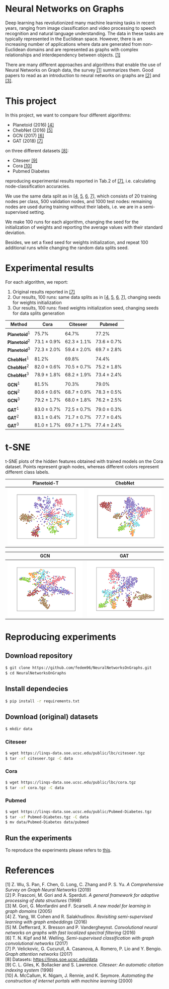 # **Neural Networks on Graphs**

Deep learning has revolutionized many machine learning tasks in recent years, ranging from image classification
and video processing to speech recognition and natural language understanding. The data in these tasks are typically represented
in the Euclidean space. However, there is an increasing number of applications where data are generated from non-Euclidean domains and are represented as graphs with complex relationships and interdependency between objects. [[1]](#Wu)

There are many different approaches and algorithms that enable the use of Neural Networks on Graph data, the survey [[1]](#Wu) summarizes them. Good papers to read as an introduction to neural networks on graphs are [[2]](#Frasconi) and [[3]](#Gori).

# This project

In this project, we want to compare four different algorithms:

* Planetoid (2016) [[4]](#Yang)
* ChebNet (2016) [[5]](#Defferrard)
* GCN (2017) [[6]](#Kipf)
* GAT (2018) [[7]](#Velickovic)

on three different datasets [[8]](#Datasets):

* Citeseer [[9]](#Citeseer)
* Cora [[10]](#Cora)
* Pubmed Diabetes

reproducing experimental results reported in Tab.2 of [[7]](#Velickovic), i.e. calculating node-classification accuracies.

We use the same data split as in [[4](#Yang), [5](#Defferrard), [6](#Kipf), [7](#Velickovic)], which consists of 20 training nodes per class, 500 validation nodes, and 1000 test nodes: remaining nodes are used during training without their labels, i.e. we are in a semi-supervised setting.

We make 100 runs for each algorithm, changing the seed for the initialization of weights and reporting the average values with their standard deviation.

Besides, we set a fixed seed for weights initialization, and repeat 100 additional runs while changing the random data splits seed.

# Experimental results
For each algorithm, we report:
1. Original results reported in [[7]](#Velickovic)
2. Our results, 100 runs: same data splits as in [[4](#Yang), [5](#Defferrard), [6](#Kipf), [7](#Velickovic)], changing seeds for weights initialization
3. Our results, 100 runs: fixed weights initialization seed, changing seeds for data splits generation


| **Method**                | **Cora**    | **Citeseer** | **Pubmed**  |
|---------------------------|-------------|--------------|-------------|
|||||
| **Planetoid**<sup>1</sup> | 75.7%       | 64.7%        | 77.2%       |
| **Planetoid**<sup>2</sup> | 73.1 ± 0.9% | 62.3 ± 1.1%  | 73.6 ± 0.7% |
| **Planetoid**<sup>3</sup> | 72.3 ± 2.0% | 59.4 ± 2.0%  | 69.7 ± 2.8% |
|||||
| **ChebNet**<sup>1</sup>   | 81.2%       | 69.8%        | 74.4%       |
| **ChebNet**<sup>2</sup>   | 82.0 ± 0.6% | 70.5 ± 0.7%  | 75.2 ± 1.8% |
| **ChebNet**<sup>3</sup>   | 78.9 ± 1.8% | 68.2 ± 1.9%  | 73.4 ± 2.4% |
|||||
| **GCN**<sup>1</sup>       | 81.5%       | 70.3%        | 79.0%       |
| **GCN**<sup>2</sup>       | 80.6 ± 0.6% | 68.7 ± 0.9%  | 78.3 ± 0.5% |
| **GCN**<sup>3</sup>       | 79.2 ± 1.7% | 68.0 ± 1.8%  | 76.2 ± 2.5% |
|||||
| **GAT**<sup>1</sup>       | 83.0 ± 0.7% | 72.5 ± 0.7%  | 79.0 ± 0.3% |
| **GAT**<sup>2</sup>       | 83.1 ± 0.4% | 71.7 ± 0.7%  | 77.7 ± 0.4% |
| **GAT**<sup>3</sup>       | 81.0 ± 1.7% | 69.7 ± 1.7%  | 77.4 ± 2.4% |


# t-SNE
t-SNE plots of the hidden features obtained with trained models on the Cora dataset. Points represent graph nodes, whereas different colors represent different class labels.

Planetoid-T             |  ChebNet
:-------------------------:|:-------------------------:
![](t-SNE/Planetoid-T_t-SNE.png)  |  ![](t-SNE/ChebNet_t-SNE.png)


GCN             |  GAT
:-------------------------:|:-------------------------:
![](t-SNE/GCN_t-SNE.png)  |  ![](t-SNE/GAT_t-SNE.png)

# Reproducing experiments

## Download repository
```sh
$ git clone https://github.com/fedem96/NeuralNetworksOnGraphs.git
$ cd NeuralNetworksOnGraphs
```

## Install dependecies
```sh
$ pip install -r requirements.txt
```

## Download (original) datasets
```sh
$ mkdir data
```

### Citeseer
```sh
$ wget https://linqs-data.soe.ucsc.edu/public/lbc/citeseer.tgz
$ tar -xf citeseer.tgz -C data
```

### Cora
```sh
$ wget https://linqs-data.soe.ucsc.edu/public/lbc/cora.tgz
$ tar -xf cora.tgz -C data
```

### Pubmed
```sh
$ wget https://linqs-data.soe.ucsc.edu/public/Pubmed-Diabetes.tgz
$ tar -xf Pubmed-Diabetes.tgz -C data
$ mv data/Pubmed-Diabetes data/pubmed
```

## Run the experiments
To reproduce the experiments please refers to [this](experiments.md).

# References
<a name="Wu">[1]</a> Z. Wu, S. Pan, F. Chen, G. Long, C. Zhang and P. S. Yu. *A Comprehensive Survey on Graph Neural Networks* (2019)  
<a name="Frasconi">[2]</a> P. Frasconi, M. Gori and A. Sperduti. *A general framework for adaptive processing of data structures* (1998)  
<a name="Gori">[3]</a> M. Gori, G. Monfardini and F. Scarselli. *A new model for learning in
graph domains* (2005)  
<a name="Yang">[4]</a> Z. Yang, W. Cohen and R. Salakhudinov. *Revisiting semi-supervised learning with graph embeddings* (2016)  
<a name="Defferrard">[5]</a> M. Defferrard, X. Bresson and P. Vandergheynst. *Convolutional
neural networks on graphs with fast localized spectral filtering* (2016)  
<a name="Kipf">[6]</a> T. N. Kipf and M. Welling. *Semi-supervised classification with graph
convolutional networks* (2017)  
<a name="Velickovic">[7]</a> P. Velickovic, G. Cucurull, A. Casanova, A. Romero, P. Lio and
Y. Bengio. *Graph attention networks* (2017)  
<a name="Datasets">[8]</a> Datasets: https://linqs.soe.ucsc.edu/data  
<a name="Citeseer">[9]</a> C. L. Giles, K. Bollacker and S. Lawrence. *Citeseer: An automatic citation indexing system* (1998)  
<a name="Cora">[10]</a> A. McCallum, K. Nigam, J. Rennie, and K. Seymore. *Automating
the construction of internet portals with machine learning* (2000) 